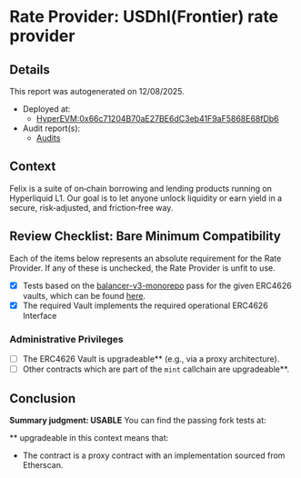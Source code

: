 
# Rate Provider: USDhl(Frontier) rate provider

## Details
This report was autogenerated on 12/08/2025.

- Deployed at:
    - [HyperEVM:0x66c71204B70aE27BE6dC3eb41F9aF5868E68fDb6](https://hyperevmscan.io/address/0x66c71204B70aE27BE6dC3eb41F9aF5868E68fDb6)
- Audit report(s):
    - [Audits](https://usefelix.gitbook.io/docs/advanced/smart-contract-audits)

## Context
Felix is a suite of on‑chain borrowing and lending products running on Hyperliquid L1. Our goal is to let anyone unlock liquidity or earn yield in a secure, risk‑adjusted, and friction‑free way.

## Review Checklist: Bare Minimum Compatibility
Each of the items below represents an absolute requirement for the Rate Provider. If any of these is unchecked, the Rate Provider is unfit to use.

- [x] Tests based on the [balancer-v3-monorepo](https://github.com/balancer/balancer-v3-monorepo/tree/main/pkg/vault/test/foundry/fork) pass for the given ERC4626 vaults, which can be found [here](https://github.com/balancer/balancer-v3-erc4626-tests/tree/main/test).
- [x] The required Vault implements the required operational ERC4626 Interface

### Administrative Privileges
- [ ] The ERC4626 Vault is upgradeable** (e.g., via a proxy architecture).
- [ ] Other contracts which are part of the `mint` callchain are upgradeable**.

## Conclusion
**Summary judgment: USABLE**
You can find the passing fork tests at: 

** upgradeable in this context means that:
- The contract is a proxy contract with an implementation sourced from Etherscan.
    
